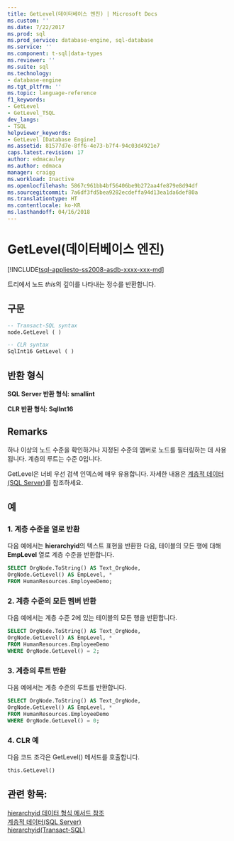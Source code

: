 ```yaml
---
title: GetLevel(데이터베이스 엔진) | Microsoft Docs
ms.custom: ''
ms.date: 7/22/2017
ms.prod: sql
ms.prod_service: database-engine, sql-database
ms.service: ''
ms.component: t-sql|data-types
ms.reviewer: ''
ms.suite: sql
ms.technology:
- database-engine
ms.tgt_pltfrm: ''
ms.topic: language-reference
f1_keywords:
- GetLevel
- GetLevel_TSQL
dev_langs:
- TSQL
helpviewer_keywords:
- GetLevel [Database Engine]
ms.assetid: 81577d7e-8ff6-4e73-b7f4-94c03d4921e7
caps.latest.revision: 17
author: edmacauley
ms.author: edmaca
manager: craigg
ms.workload: Inactive
ms.openlocfilehash: 5867c961bb4bf56406be9b272aa4fe879e8d94df
ms.sourcegitcommit: 7a6df3fd5bea9282ecdeffa94d13ea1da6def80a
ms.translationtype: HT
ms.contentlocale: ko-KR
ms.lasthandoff: 04/16/2018
---
```

# <a name="getlevel-database-engine"></a>GetLevel(데이터베이스 엔진)
[!INCLUDE[tsql-appliesto-ss2008-asdb-xxxx-xxx-md](../../includes/tsql-appliesto-ss2008-asdb-xxxx-xxx-md.md)]

트리에서 노드 *this*의 깊이를 나타내는 정수를 반환합니다.
  
## <a name="syntax"></a>구문  
  
```sql
-- Transact-SQL syntax  
node.GetLevel ( )   
```  
  
```sql
-- CLR syntax  
SqlInt16 GetLevel ( )   
```  
  
## <a name="return-types"></a>반환 형식  
**SQL Server 반환 형식: smallint**
  
**CLR 반환 형식: SqlInt16**
  
## <a name="remarks"></a>Remarks  
하나 이상의 노드 수준을 확인하거나 지정된 수준의 멤버로 노드를 필터링하는 데 사용됩니다. 계층의 루트는 수준 0입니다.
  
GetLevel은 너비 우선 검색 인덱스에 매우 유용합니다. 자세한 내용은 [계층적 데이터&#40;SQL Server&#41;](../../relational-databases/hierarchical-data-sql-server.md)를 참조하세요.
  
## <a name="examples"></a>예  
  
### <a name="a-returning-the-hierarchy-level-as-a-column"></a>1. 계층 수준을 열로 반환  
다음 예에서는 **hierarchyid**의 텍스트 표현을 반환한 다음, 테이블의 모든 행에 대해 **EmpLevel** 열로 계층 수준을 반환합니다.
  
```sql
SELECT OrgNode.ToString() AS Text_OrgNode,   
OrgNode.GetLevel() AS EmpLevel, *  
FROM HumanResources.EmployeeDemo;  
```  
  
### <a name="b-returning-all-members-of-a-hierarchy-level"></a>2. 계층 수준의 모든 멤버 반환  
다음 예에서는 계층 수준 2에 있는 테이블의 모든 행을 반환합니다.
  
```sql
SELECT OrgNode.ToString() AS Text_OrgNode,   
OrgNode.GetLevel() AS EmpLevel, *  
FROM HumanResources.EmployeeDemo  
WHERE OrgNode.GetLevel() = 2;  
```  
  
### <a name="c-returning-the-root-of-the-hierarchy"></a>3. 계층의 루트 반환  
다음 예에서는 계층 수준의 루트를 반환합니다.
  
```sql
SELECT OrgNode.ToString() AS Text_OrgNode,   
OrgNode.GetLevel() AS EmpLevel, *  
FROM HumanResources.EmployeeDemo  
WHERE OrgNode.GetLevel() = 0;  
```  
  
### <a name="d-clr-example"></a>4. CLR 예  
다음 코드 조각은 GetLevel() 메서드를 호출합니다.
  
```sql
this.GetLevel()  
```  
  
## <a name="see-also"></a>관련 항목:
[hierarchyid 데이터 형식 메서드 참조](http://msdn.microsoft.com/library/01a050f5-7580-4d5f-807c-7f11423cbb06)  
[계층적 데이터&#40;SQL Server&#41;](../../relational-databases/hierarchical-data-sql-server.md)  
[hierarchyid&#40;Transact-SQL&#41;](../../t-sql/data-types/hierarchyid-data-type-method-reference.md)
  
  
